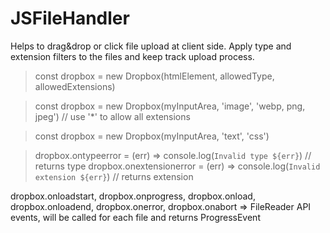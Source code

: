 # JSFileHandler
Helps to drag&amp;drop or click file upload at client side. Apply type and extension filters to the files and keep track upload process.


> const dropbox = new Dropbox(htmlElement, allowedType, allowedExtensions)

> const dropbox = new Dropbox(myInputArea, 'image', 'webp, png, jpeg') // use '*' to allow all extensions

> const dropbox = new Dropbox(myInputArea, 'text', 'css')

> dropbox.ontypeerror = (err) => console.log(`Invalid type ${err}`) // returns type
> dropbox.onextensionerror = (err) => console.log(`Invalid extension ${err}`) // returns extension

dropbox.onloadstart,
dropbox.onprogress,
dropbox.onload,
dropbox.onloadend,
dropbox.onerror,
dropbox.onabort  => FileReader API events, will be called for each file and returns ProgressEvent


